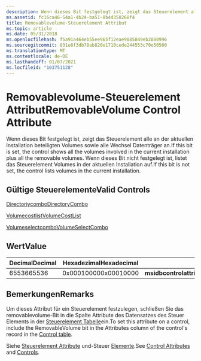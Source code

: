 ```yaml
---
description: Wenn dieses Bit festgelegt ist, zeigt das Steuerelement alle an der aktuellen Installation beteiligten Volumes sowie alle Wechsel Datenträger an. Wenn dieses Bit nicht festgelegt ist, listet das Steuerelement Volumes in der aktuellen Installation auf.
ms.assetid: fc16ca46-54a1-4b24-ba51-8b4d358268f4
title: Removablevolume-Steuerelement Attribut
ms.topic: article
ms.date: 05/31/2018
ms.openlocfilehash: f5a91a464eb55ee965f12eae9885849eb2080996
ms.sourcegitcommit: 831e8f3db78ab820e1710cede244553c70e50500
ms.translationtype: MT
ms.contentlocale: de-DE
ms.lasthandoff: 01/07/2021
ms.locfileid: "103751128"
---
```

# <a name="removablevolume-control-attribute"></a><span data-ttu-id="30c9a-104">Removablevolume-Steuerelement Attribut</span><span class="sxs-lookup"><span data-stu-id="30c9a-104">RemovableVolume Control Attribute</span></span>

<span data-ttu-id="30c9a-105">Wenn dieses Bit festgelegt ist, zeigt das Steuerelement alle an der aktuellen Installation beteiligten Volumes sowie alle Wechsel Datenträger an.</span><span class="sxs-lookup"><span data-stu-id="30c9a-105">If this bit is set, the control shows all the volumes involved in the current installation plus all the removable volumes.</span></span> <span data-ttu-id="30c9a-106">Wenn dieses Bit nicht festgelegt ist, listet das Steuerelement Volumes in der aktuellen Installation auf.</span><span class="sxs-lookup"><span data-stu-id="30c9a-106">If this bit is not set, the control lists volumes in the current installation.</span></span>

## <a name="valid-controls"></a><span data-ttu-id="30c9a-107">Gültige Steuerelemente</span><span class="sxs-lookup"><span data-stu-id="30c9a-107">Valid Controls</span></span>

[<span data-ttu-id="30c9a-108">Directoriycombo</span><span class="sxs-lookup"><span data-stu-id="30c9a-108">DirectoryCombo</span></span>](directorycombo-control.md)

 

[<span data-ttu-id="30c9a-109">Volumecostlist</span><span class="sxs-lookup"><span data-stu-id="30c9a-109">VolumeCostList</span></span>](volumecostlist-control.md)

 

[<span data-ttu-id="30c9a-110">Volumeselectcombo</span><span class="sxs-lookup"><span data-stu-id="30c9a-110">VolumeSelectCombo</span></span>](volumeselectcombo-control.md)

## <a name="value"></a><span data-ttu-id="30c9a-111">Wert</span><span class="sxs-lookup"><span data-stu-id="30c9a-111">Value</span></span>



| <span data-ttu-id="30c9a-112">Decimal</span><span class="sxs-lookup"><span data-stu-id="30c9a-112">Decimal</span></span> | <span data-ttu-id="30c9a-113">Hexadezimal</span><span class="sxs-lookup"><span data-stu-id="30c9a-113">Hexadecimal</span></span> | <span data-ttu-id="30c9a-114">Konstante</span><span class="sxs-lookup"><span data-stu-id="30c9a-114">Constant</span></span>                                  |
|---------|-------------|-------------------------------------------|
| <span data-ttu-id="30c9a-115">65536</span><span class="sxs-lookup"><span data-stu-id="30c9a-115">65536</span></span>   | <span data-ttu-id="30c9a-116">0x00010000</span><span class="sxs-lookup"><span data-stu-id="30c9a-116">0x00010000</span></span>  | <span data-ttu-id="30c9a-117">**msidbcontrolattributesremovablevolume**</span><span class="sxs-lookup"><span data-stu-id="30c9a-117">**msidbControlAttributesRemovableVolume**</span></span> |



 

## <a name="remarks"></a><span data-ttu-id="30c9a-118">Bemerkungen</span><span class="sxs-lookup"><span data-stu-id="30c9a-118">Remarks</span></span>

<span data-ttu-id="30c9a-119">Um dieses Attribut für ein Steuerelement festzulegen, schließen Sie das removablevolume-Bit in die Spalte Attribute des Datensatzes des Steuer Elements in der [Steuerelement Tabelle](control-table.md)ein.</span><span class="sxs-lookup"><span data-stu-id="30c9a-119">To set this attribute on a control, include the RemovableVolume bit in the Attributes column of the control's record in the [Control table](control-table.md).</span></span>

<span data-ttu-id="30c9a-120">Siehe [Steuerelement Attribute](control-attributes.md) und-Steuer [Elemente](controls.md).</span><span class="sxs-lookup"><span data-stu-id="30c9a-120">See [Control Attributes](control-attributes.md) and [Controls](controls.md).</span></span>

 

 



